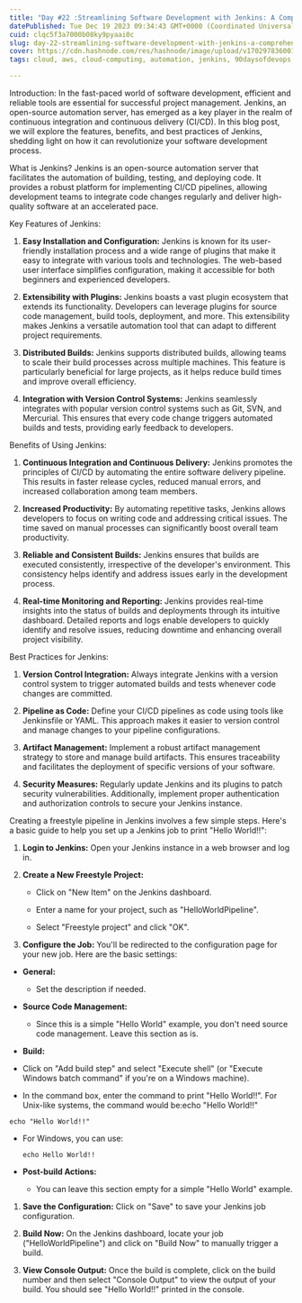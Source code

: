 ```yaml
---
title: "Day #22 :Streamlining Software Development with Jenkins: A Comprehensive Guide"
datePublished: Tue Dec 19 2023 09:34:43 GMT+0000 (Coordinated Universal Time)
cuid: clqc5f3a7000b08ky9pyaai0c
slug: day-22-streamlining-software-development-with-jenkins-a-comprehensive-guide
cover: https://cdn.hashnode.com/res/hashnode/image/upload/v1702978360015/e4e5757a-5d55-4dc3-b31a-554f251d67e7.png
tags: cloud, aws, cloud-computing, automation, jenkins, 90daysofdevops, shubhamlondhe, trainwithshubham

---
```


Introduction: In the fast-paced world of software development, efficient and reliable tools are essential for successful project management. Jenkins, an open-source automation server, has emerged as a key player in the realm of continuous integration and continuous delivery (CI/CD). In this blog post, we will explore the features, benefits, and best practices of Jenkins, shedding light on how it can revolutionize your software development process.

What is Jenkins? Jenkins is an open-source automation server that facilitates the automation of building, testing, and deploying code. It provides a robust platform for implementing CI/CD pipelines, allowing development teams to integrate code changes regularly and deliver high-quality software at an accelerated pace.

Key Features of Jenkins:

1. **Easy Installation and Configuration:** Jenkins is known for its user-friendly installation process and a wide range of plugins that make it easy to integrate with various tools and technologies. The web-based user interface simplifies configuration, making it accessible for both beginners and experienced developers.
    
2. **Extensibility with Plugins:** Jenkins boasts a vast plugin ecosystem that extends its functionality. Developers can leverage plugins for source code management, build tools, deployment, and more. This extensibility makes Jenkins a versatile automation tool that can adapt to different project requirements.
    
3. **Distributed Builds:** Jenkins supports distributed builds, allowing teams to scale their build processes across multiple machines. This feature is particularly beneficial for large projects, as it helps reduce build times and improve overall efficiency.
    
4. **Integration with Version Control Systems:** Jenkins seamlessly integrates with popular version control systems such as Git, SVN, and Mercurial. This ensures that every code change triggers automated builds and tests, providing early feedback to developers.
    

Benefits of Using Jenkins:

1. **Continuous Integration and Continuous Delivery:** Jenkins promotes the principles of CI/CD by automating the entire software delivery pipeline. This results in faster release cycles, reduced manual errors, and increased collaboration among team members.
    
2. **Increased Productivity:** By automating repetitive tasks, Jenkins allows developers to focus on writing code and addressing critical issues. The time saved on manual processes can significantly boost overall team productivity.
    
3. **Reliable and Consistent Builds:** Jenkins ensures that builds are executed consistently, irrespective of the developer's environment. This consistency helps identify and address issues early in the development process.
    
4. **Real-time Monitoring and Reporting:** Jenkins provides real-time insights into the status of builds and deployments through its intuitive dashboard. Detailed reports and logs enable developers to quickly identify and resolve issues, reducing downtime and enhancing overall project visibility.
    

Best Practices for Jenkins:

1. **Version Control Integration:** Always integrate Jenkins with a version control system to trigger automated builds and tests whenever code changes are committed.
    
2. **Pipeline as Code:** Define your CI/CD pipelines as code using tools like Jenkinsfile or YAML. This approach makes it easier to version control and manage changes to your pipeline configurations.
    
3. **Artifact Management:** Implement a robust artifact management strategy to store and manage build artifacts. This ensures traceability and facilitates the deployment of specific versions of your software.
    
4. **Security Measures:** Regularly update Jenkins and its plugins to patch security vulnerabilities. Additionally, implement proper authentication and authorization controls to secure your Jenkins instance.
    

  
Creating a freestyle pipeline in Jenkins involves a few simple steps. Here's a basic guide to help you set up a Jenkins job to print "Hello World!!":

1. **Login to Jenkins:** Open your Jenkins instance in a web browser and log in.
    
2. **Create a New Freestyle Project:**
    
    * Click on "New Item" on the Jenkins dashboard.
        
    * Enter a name for your project, such as "HelloWorldPipeline".
        
    * Select "Freestyle project" and click "OK".
        
3. **Configure the Job:** You'll be redirected to the configuration page for your new job. Here are the basic settings:
    

* **General:**
    
    * Set the description if needed.
        
* **Source Code Management:**
    
    * Since this is a simple "Hello World" example, you don't need source code management. Leave this section as is.
        
* **Build:**
    

* Click on "Add build step" and select "Execute shell" (or "Execute Windows batch command" if you're on a Windows machine).
    
* In the command box, enter the command to print "Hello World!!". For Unix-like systems, the command would be:echo "Hello World!!"
    

```plaintext
echo "Hello World!!"
```

* For Windows, you can use:
    
    ```plaintext
    echo Hello World!!
    ```
    

* **Post-build Actions:**
    
    * You can leave this section empty for a simple "Hello World" example.
        

1. **Save the Configuration:** Click on "Save" to save your Jenkins job configuration.
    
2. **Build Now:** On the Jenkins dashboard, locate your job ("HelloWorldPipeline") and click on "Build Now" to manually trigger a build.
    
3. **View Console Output:** Once the build is complete, click on the build number and then select "Console Output" to view the output of your build. You should see "Hello World!!" printed in the console.